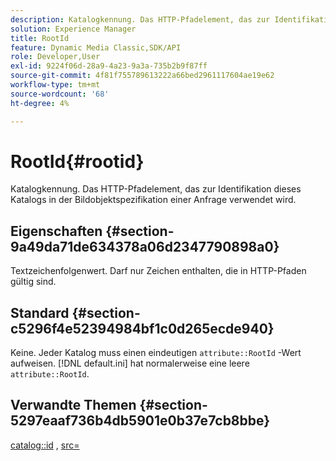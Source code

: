 ```yaml
---
description: Katalogkennung. Das HTTP-Pfadelement, das zur Identifikation dieses Katalogs in der Bildobjektspezifikation einer Anfrage verwendet wird.
solution: Experience Manager
title: RootId
feature: Dynamic Media Classic,SDK/API
role: Developer,User
exl-id: 9224f06d-28a9-4a23-9a3a-735b2b9f87ff
source-git-commit: 4f81f755789613222a66bed2961117604ae19e62
workflow-type: tm+mt
source-wordcount: '68'
ht-degree: 4%

---
```


# RootId{#rootid}

Katalogkennung. Das HTTP-Pfadelement, das zur Identifikation dieses Katalogs in der Bildobjektspezifikation einer Anfrage verwendet wird.

## Eigenschaften {#section-9a49da71de634378a06d2347790898a0}

Textzeichenfolgenwert. Darf nur Zeichen enthalten, die in HTTP-Pfaden gültig sind.

## Standard {#section-c5296f4e52394984bf1c0d265ecde940}

Keine. Jeder Katalog muss einen eindeutigen `attribute::RootId` -Wert aufweisen. [!DNL default.ini] hat normalerweise eine leere `attribute::RootId`.

## Verwandte Themen {#section-5297eaaf736b4db5901e0b37e7cb8bbe}

[catalog::id](/help/aem-is-ir-api/is-api/image-catalog/image-serving-api-ref/c-image-catalog-reference/c-image-svg-data-reference/c-image-data-reference/r-id-cat.md) , [src=](../../../../../is-api/http-ref/image-serving-api-ref/c-http-protocol-reference/c-command-reference/r-src.md#reference-f6506637778c4c69bf106a7924a91ab1)
